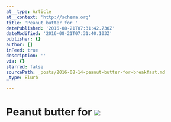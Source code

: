 ```yaml
---
at__type: Article
at__context: 'http://schema.org'
title: 'Peanut butter for '
datePublished: '2016-08-21T07:31:42.730Z'
dateModified: '2016-08-21T07:31:40.103Z'
publisher: {}
author: []
inFeed: true
description: ''
via: {}
starred: false
sourcePath: _posts/2016-08-14-peanut-butter-for-breakfast.md
_type: Blurb

---
```

# Peanut butter for ![](https://the-grid-user-content.s3-us-west-2.amazonaws.com/3884db25-705e-41c1-80b9-c1f66521c882.jpg)